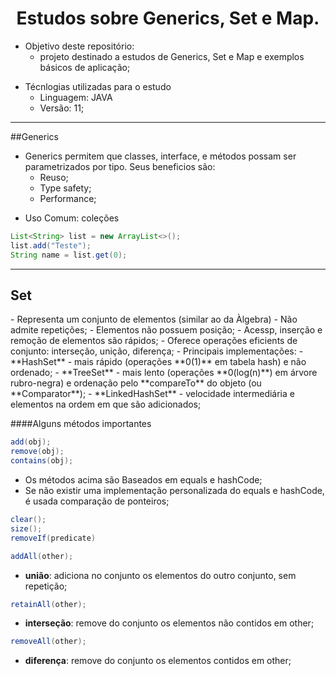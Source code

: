 <h1 align="center">Estudos sobre Generics, Set e Map.</h1>

* Objetivo deste repositório:
  - projeto destinado a estudos de Generics, Set e Map e exemplos básicos de aplicação;

- Técnlogias utilizadas para o estudo
    - Linguagem: JAVA
    - Versão: 11;


----------

##Generics
- Generics permitem que classes, interface, e métodos possam ser parametrizados por tipo. Seus beneficios são:
  - Reuso;
  - Type safety;
  - Performance;

* Uso Comum: coleções
~~~~java
List<String> list = new ArrayList<>();
list.add("Teste");
String name = list.get(0);
~~~~

----------
<h2>Set</h2>
- Representa um conjunto de elementos (similar ao da Àlgebra)
  - Não admite repetições;
  - Elementos não possuem posição;
  - Acessp, inserção e remoção de elementos são rápidos;
  - Oferece operações eficients de conjunto: interseção, unição, diferença;
  - Principais implementações:
    - **HashSet** - mais rápido (operações **0(1)** em tabela hash) e não ordenado;
    - **TreeSet** - mais lento (operações **0(log(n)**) em árvore rubro-negra) e ordenação pelo **compareTo** do objeto (ou **Comparator**);
    - **LinkedHashSet** - velocidade intermediária e elementos na ordem em que são adicionados;

####Alguns métodos importantes
~~~~~java 
add(obj);
remove(obj);
contains(obj);
~~~~~

  - Os métodos acima são Baseados em equals e hashCode;
  - Se não existir uma implementação personalizada do equals e hashCode, é usada comparação de ponteiros;

~~~~java 
clear();
size();
removeIf(predicate)
~~~~

~~~~java 
addAll(other); 
~~~~
- **união**: adiciona no conjunto os elementos do outro conjunto, sem repetição;

~~~~java 
retainAll(other); 
~~~~
- **interseção**: remove do conjunto os elementos não contidos em other;

~~~~java 
removeAll(other); 
~~~~
- **diferença**: remove do conjunto os elementos contidos em other;